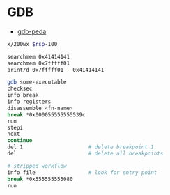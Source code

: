 # GDB
- [gdb-peda](https://github.com/longld/peda)

```bash
x/200wx $rsp-100
```

```bash
searchmem 0x41414141
searchmem 0x7fffff01
print/d 0x7fffff01 - 0x41414141
```

```bash
gdb some-executable
checksec
info break
info registers
disassemble <fn-name>
break *0x000055555555539c
run
stepi
next
continue
del 1                     # delete breakpoint 1
del                       # delete all breakpoints

# stripped workflow
info file                 # look for entry point
break *0x555555555080
run
```
